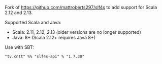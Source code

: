 Fork of https://github.com/mattroberts297/slf4s to add support for Scala 2.12 and 2.13.

Supported Scala and Java:

* Scala: 2.11, 2.12, 2.13 (older versions are no longer supported)
* Java: 8+ (Scala 2.12+ requires Java 8+)

Use with SBT:

```
"tv.cntt" %% "slf4s-api" % "1.7.30"
```
